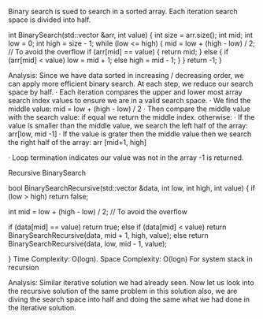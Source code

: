 Binary search is sued to search in a sorted array. Each iteration search space is divided into half.

int BinarySearch(std::vector<int> &arr, int value)
{
  int size = arr.size();
  int mid;
  int low = 0;
  int high = size - 1;
  while (low <= high)
  {
    mid = low + (high - low) / 2; // To avoid the overflow
    if (arr[mid] == value)
    {
    return mid;
    }
    else
    {
    if (arr[mid] < value)
      low = mid + 1;
    else
      high = mid - 1;
    }
  }
  return -1;
}

Analysis:
Since we have data sorted in increasing / decreasing order, we can apply more efficient binary search. At each step, we reduce our search space by half.
· Each iteration compares the upper and lower most array search index values to ensure we are in a valid search space.
· We find the middle value: mid = low + (high - low) / 2
· Then compare the middle value with the search value:
  if equal we return the middle index.
  otherwise:
  · If the value is smaller than the middle value, we search the left half of the array: arr[low, mid -1]
  · If the value is grater then the middle value then we search the right half of the array: arr [mid+1, high]

· Loop termination indicates our value was not in the array -1 is returned.





Recursive BinarySearch

bool BinarySearchRecursive(std::vector<int> &data, int low, int high, int value) {
  if (low > high)
    return false;

  int mid = low + (high - low) / 2; // To avoid the overflow

  if (data[mid] == value)
    return true;
  else if (data[mid] < value)
    return BinarySearchRecursive(data, mid + 1, high, value);
  else
    return BinarySearchRecursive(data, low, mid - 1, value);

}
Time Complexity: O(logn). Space Complexity: O(logn) For system stack in
recursion

Analysis: Similar iterative solution we had already seen.
Now let us look into the recursive solution of the same problem in this solution also, we are diving the search space into half and doing the same what we had done in the iterative solution.

